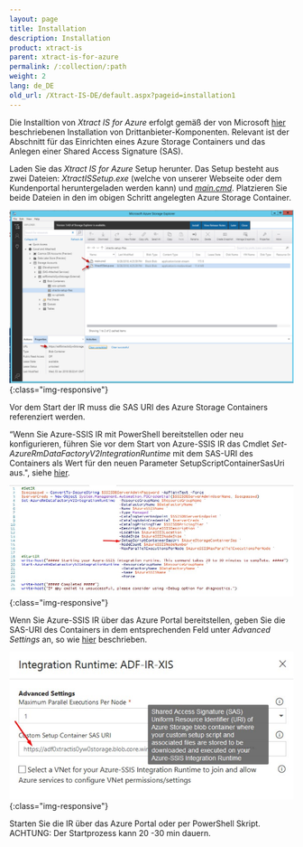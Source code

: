 ```yaml
---
layout: page
title: Installation
description: Installation
product: xtract-is
parent: xtract-is-for-azure
permalink: /:collection/:path
weight: 2
lang: de_DE
old_url: /Xtract-IS-DE/default.aspx?pageid=installation1
---
```


Die Installtion von *Xtract IS for Azure* erfolgt gemäß der von Microsoft [hier]() beschriebenen Installation von Drittanbieter-Komponenten. Relevant ist der Abschnitt für das Einrichten eines Azure Storage Containers und das Anlegen einer Shared Access Signature (SAS).

Laden Sie das *Xtract IS for Azure* Setup herunter. Das Setup besteht aus zwei Dateien: *XtractISSetup.exe* (welche von unserer Webseite oder dem Kundenportal heruntergeladen werden kann) und [*main.cmd*]().
Platzieren Sie beide Dateien in den im obigen Schritt angelegten Azure Storage Container.

![XISforAzure_StorageContainer](/img/content/XISforAzure_StorageContainer.jpg){:class="img-responsive"}

Vor dem Start der IR muss die SAS URI des Azure Storage Containers referenziert werden.

“Wenn Sie Azure-SSIS IR mit PowerShell bereitstellen oder neu konfigurieren, führen Sie vor dem Start von Azure-SSIS IR das Cmdlet *Set-AzureRmDataFactoryV2IntegrationRuntime* mit dem SAS-URI des Containers als Wert für den neuen Parameter SetupScriptContainerSasUri aus.", siehe [hier]().

![XISforAzure_PS_CustomSetupContainer](/img/content/XISforAzure_PS_CustomSetupContainer.jpg){:class="img-responsive"}

Wenn Sie Azure-SSIS IR über das Azure Portal bereitstellen, geben Sie die SAS-URI des Containers in dem entsprechenden Feld unter *Advanced Settings* an, so wie [hier]() beschrieben.


![XISforAzure_Poral_CustomSetupContainer](/img/content/XISforAzure_Poral_CustomSetupContainer.jpg){:class="img-responsive"}

Starten Sie die IR über das Azure Portal oder per PowerShell Skript. ACHTUNG: Der Startprozess kann 20 -30 min dauern.

